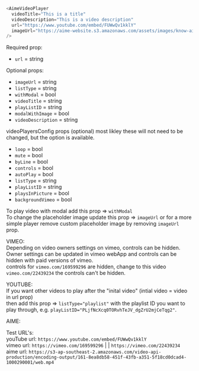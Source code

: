 ```js
<AimeVideoPlayer
  videoTitle="This is a title"
  videoDescription="This is a video description"
  url="https://www.youtube.com/embed/FUWwQv1kklY"
  imageUrl="https://aime-website.s3.amazonaws.com/assets/images/know-aime/white-paper.jpg"
/>
```

Required prop:

- `url` = string

Optional props:

- `imageUrl` = string
- `listType` = string
- `withModal` = bool
- `videoTitle` = string
- `playListID` = string
- `modalWithImage` = bool
- `videoDescription` = string

videoPlayersConfig props (optional) most likley these will not need to be changed, but the option is available.

- `loop` = bool
- `mute` = bool
- `byLine` = bool
- `controls` = bool
- `autoPlay` = bool
- `listType` = string
- `playListID` = string
- `playsInPicture` = bool
- `backgroundVimeo` = bool

To play video with modal add this prop => `withModal`  
To change the placeholder image update this prop => `imageUrl` or for a more simple player remove custom placeholder image by removing `imageUrl` prop.

VIMEO:  
Depending on video owners settings on vimeo, controls can be hidden.  
Owner settings can be updated in vimeo webApp and controls can be hidden with paid versions of vimeo.  
controls for `vimeo.com/169599296` are hidden, change to this video `vimeo.com/22439234` the controls can't be hidden.

YOUTUBE:  
If you want other videos to play after the "inital video" (intial video = video in url prop)  
then add this prop => `listType="playlist"` with the playlist ID you want to play through, e.g. `playListID="PLjfNcXcq0TORvhTeJV_dgZrU2mjCeTqg2"`.

AIME:

Test URL's:  
youTube url: `https://www.youtube.com/embed/FUWwQv1kklY`  
vimeo url: `https://vimeo.com/169599296` | | `https://vimeo.com/22439234`
aime url: `https://s3-ap-southeast-2.amazonaws.com/video-api-production/encoding-output/161-8ea8db58-451f-43fb-a351-5f18cd0dcad4-1000290001/web.mp4`
